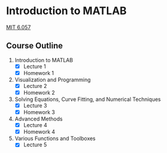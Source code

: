 # Introduction to MATLAB

[MIT 6.057](https://ocw.mit.edu/courses/electrical-engineering-and-computer-science/6-057-introduction-to-matlab-january-iap-2019/index.htm)

## Course Outline
1. Introduction to MATLAB
   - [x] Lecture 1
   - [x] Homework 1
2. Visualization and Programming
   - [x] Lecture 2
   - [x] Homework 2
3. Solving Equations, Curve Fitting, and Numerical Techniques
   - [x] Lecture 3
   - [x] Homework 3
4. Advanced Methods
   - [x] Lecture 4
   - [x] Homework 4
5. Various Functions and Toolboxes
   - [x] Lecture 5
